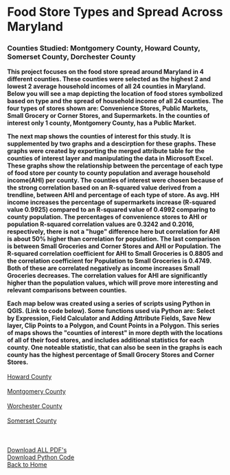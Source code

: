 # Food Store Types and Spread Across Maryland
### Counties Studied: Montgomery County, Howard County, Somerset County, Dorchester County

**This project focuses on the food store spread around Maryland in 4 different counties. These counties were selected as the highest 2 and lowest 2 average household incomes of all 24 counties in Maryland. Below you will see a map depicting the location of food stores symbolized based on type and the spread of household income of all 24 counties. The four types of stores shown are: Convenience Stores, Public Markets, Small Grocery or Corner Stores, and Supermarkets. In the counties of interest only 1 county, Montgomery County, has a Public Market.**
<br>
<!-- Map 1 Income -->

**The next map shows the counties of interest for this study. It is supplemented by two graphs and a descirption for these graphs. These graphs were created by exporting the merged attribute table for the counties of interest layer and manipulating the data in Microsoft Excel. These graphs show the relationship between the percentage of each type of food store per county to county population and average household income(AHI) per county. The counties of interest were chosen because of the strong correlation based on an R-squared value derived from a trendline, between AHI and percentage of each type of store. As avg. HH income increases the percentage of supermarkets increase (R-squared value 0.9925) compared to an R-squared value of 0.4992 comparing to county population. The percentages of convenience stores to AHI or population R-squared correlation values are 0.3242 and 0.2016, respectively, there is not a "huge" difference here but correlation for AHI is about 50% higher than correlation for population. The last comparison is between Small Groceries and Corner Stores and AHI or Population. The R-squared correlation coefficient for AHI to Small Groceries is 0.8805 and the correlation coefficient for Population to Small Groceries is 0.4749. Both of these are correlated negatively as income increases Small Groceries decreases. The correlation values for AHI are significantly higher than the population values, which will prove more interesting and relevant comparisons between counties.**
<br>
<!-- Graphs and Map 2 "counties of interest -->
**Each map below was created using a series of scripts using Python in QGIS. (Link to code below). Some functions used via Python are: Select by Expression, Field Calculator and Adding Attribute Fields, Save New layer, Clip Points to a Polygon, and Count Points in a Polygon. This series of maps shows the "counties of interest" in more depth with the locations of all of their food stores, and includes additional statistics for each county. One noteable statistic, that can also be seen in the graphs is each county has the highest percentage of Small Grocery Stores and Corner Stores.**
<br>
<br>
[Howard County]()
<br>
<br>
[Montgomery County]()
<br>
<br>
[Worchester County]()
<br>
<br>
[Somerset County]()
<br>
<br>
<br>
<br>
[Download ALL PDF's]()
<br>
[Download Python Code]()
<br>
[Back to Home](<url="sophiepeet.github.io">)



